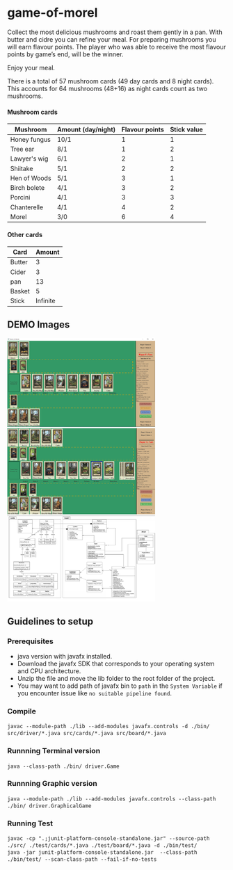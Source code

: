 # game-of-morel
Collect the most delicious mushrooms and roast them gently in a pan. With butter and cidre you can refine your meal. For preparing mushrooms you will earn flavour points. The player who was able to receive the most flavour points by game’s end, will be the winner.

Enjoy your meal.

There is a total of 57 mushroom cards (49 day cards and 8 night cards). This accounts for 64
mushrooms (48+16) as night cards count as two mushrooms.

#### Mushroom cards
Mushroom | Amount (day/night) | Flavour points | Stick value |
| --- | --- | --- | --- |
| Honey fungus | 10/1 | 1 | 1 |
| Tree ear | 8/1 | 1 | 2 |
| Lawyer's wig | 6/1 | 2 | 1 |
| Shiitake | 5/1 | 2 | 2 |
| Hen of Woods | 5/1 | 3 | 1 |
| Birch bolete | 4/1 | 3 | 2 |
| Porcini | 4/1 | 3 | 3 |
| Chanterelle | 4/1 | 4 | 2 |
| Morel | 3/0 | 6 | 4 |

#### Other cards
Card | Amount |
| --- | --- |
| Butter | 3 |
| Cider | 3 |
| pan | 13 |
| Basket | 5 |
| Stick | Infinite |


## DEMO Images

<img src="/demo/start.png" width=340px /><img src="/demo/phase.png" width=340px />
<br>
<img src="/demo/uml.png" width=340px />


## Guidelines to setup

### Prerequisites

- java version with javafx installed.
- Download the javafx SDK that corresponds to your operating system and CPU architecture.
- Unzip the file and move the lib folder to the root folder of the project.
- You may want to add path of javafx bin to `path` in the `System Variable` if you encounter issue like `no suitable pipeline found`.


### Compile

```
javac --module-path ./lib --add-modules javafx.controls -d ./bin/ src/driver/*.java src/cards/*.java src/board/*.java
```

### Runnning Terminal version

```
java --class-path ./bin/ driver.Game
```

### Runnning Graphic version

```
java --module-path ./lib --add-modules javafx.controls --class-path ./bin/ driver.GraphicalGame
```

### Running Test

```
javac -cp ".;junit-platform-console-standalone.jar" --source-path ./src/ ./test/cards/*.java ./test/board/*.java -d ./bin/test/
java -jar junit-platform-console-standalone.jar  --class-path ./bin/test/ --scan-class-path --fail-if-no-tests
```